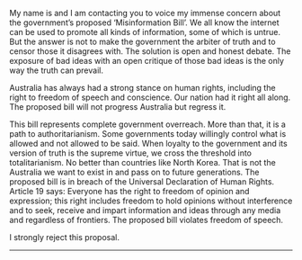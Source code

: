 My name is and I am contacting you to voice my immense concern about the government’s proposed ‘Misinformation Bill’.
We all know the internet can be used to promote all kinds of information, some of which is untrue. But the answer is not to make
the government the arbiter of truth and to censor those it disagrees with. The solution is open and honest debate. The exposure of
bad ideas with an open critique of those bad ideas is the only way the truth can prevail.

Australia has always had a strong stance on human rights, including the right to freedom of speech and conscience. Our nation
had it right all along. The proposed bill will not progress Australia but regress it.

This bill represents complete government overreach. More than that, it is a path to authoritarianism. Some governments today
willingly control what is allowed and not allowed to be said. When loyalty to the government and its version of truth is the
supreme virtue, we cross the threshold into totalitarianism. No better than countries like North Korea. That is not the Australia
we want to exist in and pass on to future generations.
The proposed bill is in breach of the Universal Declaration of Human Rights. Article 19 says:
Everyone has the right to freedom of opinion and expression; this right includes freedom to hold opinions without interference and
to seek, receive and impart information and ideas through any media and regardless of frontiers.
The proposed bill violates freedom of speech.

I strongly reject this proposal.


-----

